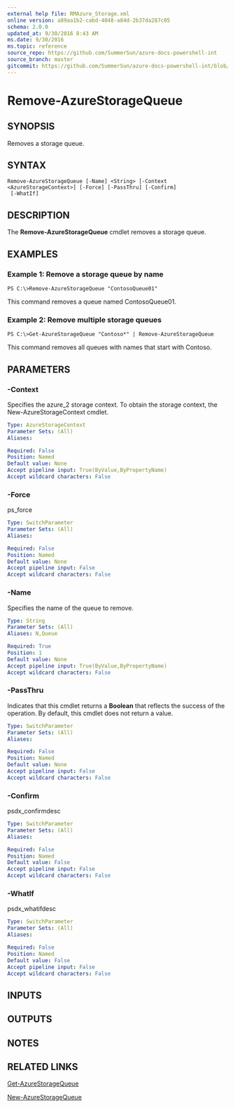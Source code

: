 ```yaml
---
external help file: RMAzure_Storage.xml
online version: a89aa1b2-cabd-4048-a84d-2b37da287c05
schema: 2.0.0
updated_at: 9/30/2016 8:43 AM
ms.date: 9/30/2016
ms.topic: reference
source_repo: https://github.com/SummerSun/azure-docs-powershell-int
source_branch: master
gitcommit: https://github.com/SummerSun/azure-docs-powershell-int/blob/d8e0dffd31e2c18c8974bff2988471f35271ce83/azureps-cmdlets-docs/Storage/v1.0/Remove-AzureStorageQueue.md
---
```


# Remove-AzureStorageQueue
## SYNOPSIS
Removes a storage queue.

## SYNTAX

```
Remove-AzureStorageQueue [-Name] <String> [-Context <AzureStorageContext>] [-Force] [-PassThru] [-Confirm]
 [-WhatIf]
```

## DESCRIPTION
The **Remove-AzureStorageQueue** cmdlet removes a storage queue.

## EXAMPLES

### Example 1: Remove a storage queue by name
```
PS C:\>Remove-AzureStorageQueue "ContosoQueue01"
```

This command removes a queue named ContosoQueue01.

### Example 2: Remove multiple storage queues
```
PS C:\>Get-AzureStorageQueue "Contoso*" | Remove-AzureStorageQueue
```

This command removes all queues with names that start with Contoso.

## PARAMETERS

### -Context
Specifies the azure_2 storage context.
To obtain the storage context, the New-AzureStorageContext cmdlet.

```yaml
Type: AzureStorageContext
Parameter Sets: (All)
Aliases: 

Required: False
Position: Named
Default value: None
Accept pipeline input: True(ByValue,ByPropertyName)
Accept wildcard characters: False
```

### -Force
ps_force

```yaml
Type: SwitchParameter
Parameter Sets: (All)
Aliases: 

Required: False
Position: Named
Default value: None
Accept pipeline input: False
Accept wildcard characters: False
```

### -Name
Specifies the name of the queue to remove.

```yaml
Type: String
Parameter Sets: (All)
Aliases: N,Queue

Required: True
Position: 1
Default value: None
Accept pipeline input: True(ByValue,ByPropertyName)
Accept wildcard characters: False
```

### -PassThru
Indicates that this cmdlet returns a **Boolean** that reflects the success of the operation.
By default, this cmdlet does not return a value.

```yaml
Type: SwitchParameter
Parameter Sets: (All)
Aliases: 

Required: False
Position: Named
Default value: None
Accept pipeline input: False
Accept wildcard characters: False
```

### -Confirm
psdx_confirmdesc

```yaml
Type: SwitchParameter
Parameter Sets: (All)
Aliases: 

Required: False
Position: Named
Default value: False
Accept pipeline input: False
Accept wildcard characters: False
```

### -WhatIf
psdx_whatifdesc

```yaml
Type: SwitchParameter
Parameter Sets: (All)
Aliases: 

Required: False
Position: Named
Default value: False
Accept pipeline input: False
Accept wildcard characters: False
```

## INPUTS

## OUTPUTS

## NOTES

## RELATED LINKS

[Get-AzureStorageQueue](a89aa1b2-cabd-4048-a84d-2b37da287c05)

[New-AzureStorageQueue](4b1216b7-40c6-418b-806e-63302d8ba4a1)

